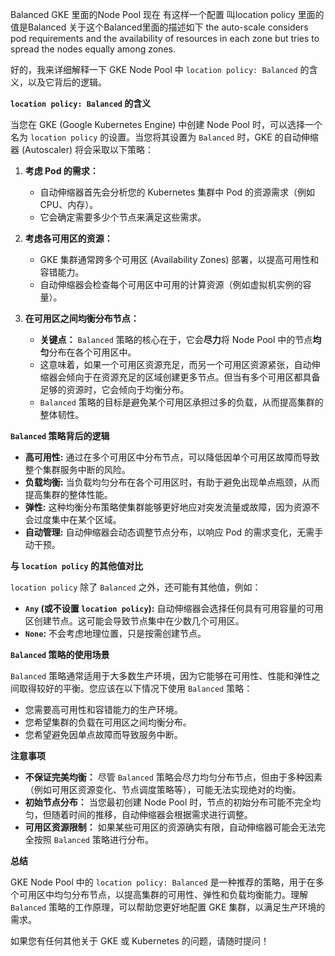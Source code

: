 Balanced 
GKE  里面的Node Pool 现在 有这样一个配置 叫location policy 里面的值是Balanced 关于这个Balanced里面的描述如下 the auto-scale considers pod requirements and the availability of resources in each zone but tries to spread the nodes equally among zones.


好的，我来详细解释一下 GKE Node Pool 中 `location policy: Balanced` 的含义，以及它背后的逻辑。

**`location policy: Balanced` 的含义**

当您在 GKE (Google Kubernetes Engine) 中创建 Node Pool 时，可以选择一个名为 `location policy` 的设置。当您将其设置为 `Balanced` 时，GKE 的自动伸缩器 (Autoscaler) 将会采取以下策略：

1. **考虑 Pod 的需求：**
   - 自动伸缩器首先会分析您的 Kubernetes 集群中 Pod 的资源需求（例如 CPU、内存）。
   - 它会确定需要多少个节点来满足这些需求。

2. **考虑各可用区的资源：**
   - GKE 集群通常跨多个可用区 (Availability Zones) 部署，以提高可用性和容错能力。
   - 自动伸缩器会检查每个可用区中可用的计算资源（例如虚拟机实例的容量）。

3. **在可用区之间均衡分布节点：**
   -  **关键点：** `Balanced` 策略的核心在于，它会**尽力**将 Node Pool 中的节点**均匀**分布在各个可用区中。
   -  这意味着，如果一个可用区资源充足，而另一个可用区资源紧张，自动伸缩器会倾向于在资源充足的区域创建更多节点。但当有多个可用区都具备足够的资源时，它会倾向于均衡分布。
   -  `Balanced` 策略的目标是避免某个可用区承担过多的负载，从而提高集群的整体韧性。

**`Balanced` 策略背后的逻辑**

* **高可用性:** 通过在多个可用区中分布节点，可以降低因单个可用区故障而导致整个集群服务中断的风险。
* **负载均衡:** 当负载均匀分布在各个可用区时，有助于避免出现单点瓶颈，从而提高集群的整体性能。
* **弹性:** 这种均衡分布策略使集群能够更好地应对突发流量或故障，因为资源不会过度集中在某个区域。
* **自动管理:** 自动伸缩器会动态调整节点分布，以响应 Pod 的需求变化，无需手动干预。

**与 `location policy` 的其他值对比**

`location policy` 除了 `Balanced` 之外，还可能有其他值，例如：

* **`Any` (或不设置 `location policy`):** 自动伸缩器会选择任何具有可用容量的可用区创建节点。这可能会导致节点集中在少数几个可用区。
* **`None`:** 不会考虑地理位置，只是按需创建节点。

**`Balanced` 策略的使用场景**

`Balanced` 策略通常适用于大多数生产环境，因为它能够在可用性、性能和弹性之间取得较好的平衡。您应该在以下情况下使用 `Balanced` 策略：

* 您需要高可用性和容错能力的生产环境。
* 您希望集群的负载在可用区之间均衡分布。
* 您希望避免因单点故障而导致服务中断。

**注意事项**

* **不保证完美均衡：** 尽管 `Balanced` 策略会尽力均匀分布节点，但由于多种因素（例如可用区资源变化、节点调度策略等），可能无法实现绝对的均衡。
* **初始节点分布：** 当您最初创建 Node Pool 时，节点的初始分布可能不完全均匀，但随着时间的推移，自动伸缩器会根据需求进行调整。
* **可用区资源限制：** 如果某些可用区的资源确实有限，自动伸缩器可能会无法完全按照 `Balanced` 策略进行分布。

**总结**

GKE Node Pool 中的 `location policy: Balanced` 是一种推荐的策略，用于在多个可用区中均匀分布节点，以提高集群的可用性、弹性和负载均衡能力。理解 `Balanced` 策略的工作原理，可以帮助您更好地配置 GKE 集群，以满足生产环境的需求。

如果您有任何其他关于 GKE 或 Kubernetes 的问题，请随时提问！

